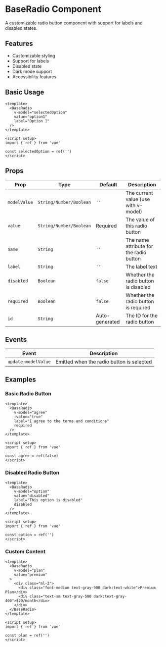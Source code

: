 # BaseRadio Component

A customizable radio button component with support for labels and disabled states.

## Features

- Customizable styling
- Support for labels
- Disabled state
- Dark mode support
- Accessibility features

## Basic Usage

```vue
<template>
  <BaseRadio
    v-model="selectedOption"
    value="option1"
    label="Option 1"
  />
</template>

<script setup>
import { ref } from 'vue'

const selectedOption = ref('')
</script>
```

## Props

| Prop | Type | Default | Description |
|------|------|---------|-------------|
| `modelValue` | `String/Number/Boolean` | `''` | The current value (use with v-model) |
| `value` | `String/Number/Boolean` | Required | The value of this radio button |
| `name` | `String` | `''` | The name attribute for the radio button |
| `label` | `String` | `''` | The label text |
| `disabled` | `Boolean` | `false` | Whether the radio button is disabled |
| `required` | `Boolean` | `false` | Whether the radio button is required |
| `id` | `String` | Auto-generated | The ID for the radio button |

## Events

| Event | Description |
|-------|-------------|
| `update:modelValue` | Emitted when the radio button is selected |

## Examples

### Basic Radio Button

```vue
<template>
  <BaseRadio
    v-model="agree"
    :value="true"
    label="I agree to the terms and conditions"
    required
  />
</template>

<script setup>
import { ref } from 'vue'

const agree = ref(false)
</script>
```

### Disabled Radio Button

```vue
<template>
  <BaseRadio
    v-model="option"
    value="disabled"
    label="This option is disabled"
    disabled
  />
</template>

<script setup>
import { ref } from 'vue'

const option = ref('')
</script>
```

### Custom Content

```vue
<template>
  <BaseRadio
    v-model="plan"
    value="premium"
  >
    <div class="ml-2">
      <div class="font-medium text-gray-900 dark:text-white">Premium Plan</div>
      <div class="text-sm text-gray-500 dark:text-gray-400">$29/month</div>
    </div>
  </BaseRadio>
</template>

<script setup>
import { ref } from 'vue'

const plan = ref('')
</script>
```